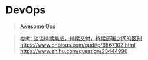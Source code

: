 # DevOps
> [Awesome Ops](https://github.com/eryajf/awesome-ops)

> [参考: 谈谈持续集成，持续交付，持续部署之间的区别](https://www.jianshu.com/p/2c6ebe34744a)
https://www.cnblogs.com/gudi/p/6667102.html
https://www.zhihu.com/question/23444990